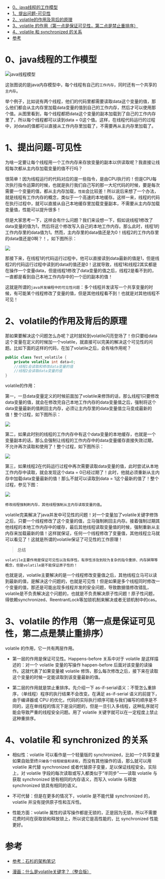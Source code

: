 

<!-- TOC -->

- [0、java线程的工作模型](#0java线程的工作模型)
- [1、提出问题-可见性](#1提出问题-可见性)
- [2、volatile的作用及背后的原理](#2volatile的作用及背后的原理)
- [3、volatile 的作用（第一点是保证可见性，第二点是禁止重排序）](#3volatile-的作用第一点是保证可见性第二点是禁止重排序)
- [4、volatile 和 synchronized 的关系](#4volatile-和-synchronized-的关系)
- [参考](#参考)

<!-- /TOC -->

# 0、java线程的工作模型

![java线程模型](../../pic/2021-03-26/2021-03-26-09-44-17.png)

这张图说的是java内存模型中，每个线程有自己的`工作内存`，同时还有一个共享的`主内存`。

举个例子，比如说有两个线程，他们的代码里都需要读取data这个变量的值，那么他们都会从主内存里加载data变量的值到自己的工作内存，然后才可以使用那个值。从图里看到，每个线程都把data这个变量的副本加载到了自己的工作内存里了，所以每个线程都可以读到data = 0这个值。这样，在线程代码运行的过程中，对data的值都可以直接从工作内存里加载了，不需要再从主内存里加载了。

# 1、提出问题-可见性

为啥一定要让每个线程用一个工作内存来存放变量的副本以供读取呢？我直接让线程每次都从主内存加载变量的值不行吗？

很简单！因为线程运行的代码对应的是一些指令，是由CPU执行的！但是CPU每次执行指令运算的时候，也就是执行我们自己写的那一大坨代码的时候，要是每次需要一个变量的值，都从主内存加载，`性能`会比较差！所以说后来想了一个办法，就是线程有工作内存的概念，类似于一个高速的本地缓存。这样一来，线程的代码在执行过程中，就可以直接从自己本地缓存里加载变量副本，不需要从主内存加载变量值，性能可以提升很多！


但是大家思考一下，这样会有什么问题？我们来设想一下，假如说线程1修改了data变量的值为1，然后将这个修改写入自己的本地工作内存。那么此时，线程1的工作内存里的data值为1。然而，主内存里的data值还是为0！线程2的工作内存里的data值还是0啊？！，如下图所示：

![](../../pic/2021-03-26/2021-03-26-09-47-23.png)

那接下来，在线程1的代码运行过程中，他可以直接读到data最新的值是1，但是线程2的代码运行过程中读到的data的值还是0！这就导致，线程1和线程2其实都是在操作一个变量data，但是线程1修改了data变量的值之后，线程2是看不到的，一直都是看到自己本地工作内存中的一个旧的副本的值！

这就是所谓的`java并发编程中的可见性问题`：多个线程并发读写一个共享变量的时候，有可能某个线程修改了变量的值，但是其他线程看不到！也就是对其他线程不可见！

# 2、volatile的作用及背后的原理

那如果要解决这个问题怎么办呢？这时就轮到volatile闪亮登场了！你只要给data这个变量在定义的时候加一个volatile，就直接可以完美的解决这个可见性的问题。比如下面的这样的代码，在加了volatile之后，会有啥作用呢？

```java
public class Test_volatile {
    private volatile int data=0;
    //线程1会读取和修改data变量的值
    //线程2会读取data变量的值
}
```
volatile的作用：

第一，一旦data变量定义的时候前面加了volatile来修饰的话，那么线程1只要修改data变量的值，就会在修改完自己本地工作内存的data变量值之后，强制将这个data变量最新的值刷回主内存，必须让主内存里的data变量值立马变成最新的值！整个过程，如下图所示：

![](../../pic/2021-03-26/2021-03-26-09-49-56.png)

第二，如果此时别的线程的工作内存中有这个data变量的本地缓存，也就是一个变量副本的话，那么会强制让线程的工作内存中的data变量缓存直接失效过期，不允许再次读取和使用了！整个过程，如下图所示：

![](../../pic/2021-03-26/2021-03-26-09-50-35.png)

第三，如果线程2在代码运行过程中再次需要读取data变量的值，此时尝试从本地工作内存中读取，就会发现这个data = 0已经过期了！此时，他就必须重新从主内存中加载data变量最新的值！那么不就可以读取到data = 1这个最新的值了！整个过程，参见下图：

![](../../pic/2021-03-26/2021-03-26-09-51-18.png)

`修改线程强制刷内存，其他线程强制从主内存读取变量的值`。

volatile完美解决了java并发中可见性的问题！对一个变量加了volatile关键字修饰之后，只要一个线程修改了这个变量的值，立马强制刷回主内存。接着强制过期其他线程的本地工作内存中的缓存，最后其他线程读取变量值的时候，强制重新从主内存来加载最新的值！这样就保证，任何一个线程修改了变量值，其他线程立马就可以看见了！这就是所谓的volatile保证了可见性的工作原理！

> 总结

`volatile主要作用是保证可见性以及有序性。有序性涉及到较为复杂的指令重排、内存屏障等概念，但是volatile是不能保证原子性的！`

也就是说，volatile主要解决的是一个线程修改变量值之后，其他线程立马可以读到最新的值，是解决这个问题的，也就是可见性！但是如果是多个线程同时修改一个变量的值，那还是可能出现多线程并发的安全问题，导致数据值修改错乱，volatile是不负责解决这个问题的，也就是不负责解决原子性问题！原子性问题，得依赖synchronized、ReentrantLock等加锁机制来解决或者无锁机制中的cas。






# 3、volatile 的作用（第一点是保证可见性，第二点是禁止重排序）

volatile 的作用，它一共有两层作用。

- 第一层的作用是保证可见性。Happens-before 关系中对于 volatile 是这样描述的：对一个 volatile 变量的写操作 happen-before 后面对该变量的读操作。这就代表了如果变量被 volatile 修饰，那么每次修改之后，接下来在读取这个变量的时候一定能读取到该变量最新的值。

- 第二层的作用就是禁止重排序。先介绍一下 as-if-serial语义：不管怎么重排序，（单线程）程序的执行结果不会改变。在满足 as-if-serial 语义的前提下，由于编译器或 CPU 的优化，代码的实际执行顺序可能与我们编写的顺序是不同的，这在单线程的情况下是没问题的，但是一旦引入多线程，这种乱序就可能会导致严重的线程安全问题。用了 volatile 关键字就可以在一定程度上禁止这种重排序。

# 4、volatile 和 synchronized 的关系

- 相似性：volatile 可以看作是一个轻量版的 synchronized，比如一个共享变量如果自始至终`只被各个线程赋值和读取`，而没有其他操作的话，那么就可以用 volatile 来代替 synchronized 或者代替原子变量，足以保证线程安全。实际上，对 volatile 字段的每次读取或写入都类似于“半同步”——读取 volatile 与获取 synchronized 锁有相同的内存语义，而写入 volatile 与释放 synchronized 锁具有相同的语义。

- 不可代替：但是在更多的情况下，volatile 是不能代替 synchronized 的，volatile 并没有提供原子性和互斥性。

- 性能方面：volatile 属性的读写操作都是无锁的，正是因为无锁，所以不需要花费时间在获取锁和释放锁上，所以说它是高性能的，比 synchronized 性能更好。




# 参考

- [参考：石杉的架构笔记](https://mp.weixin.qq.com/s/MIsQv8ZWWBzfB-Qhg3l4lA)

- [漫画：什么是volatile关键字？（整合版）](https://mp.weixin.qq.com/s/DZkGRTan2qSzJoDAx7QJag)